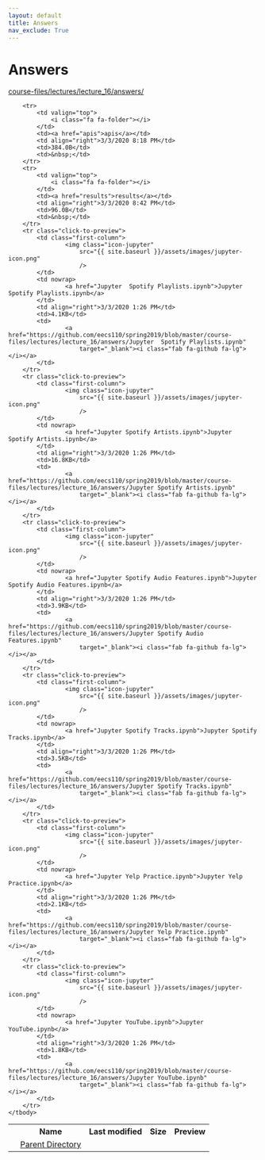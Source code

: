 ```yaml
---
layout: default
title: Answers
nav_exclude: True
---
```


# Answers

[course-files/lectures/lecture_16/answers/](.)

<table class="tbl-files">
    <tbody>
        <tr>
            <th valign="top"></th>
            <th>Name</th>
            <th>Last modified</th>
            <th>Size</th>
            <th>Preview</th>
        </tr>
        <tr>
            <td valign="top">
                <i class="fa fa-folder-open"></i>
            </td>
            <td><a href="../">Parent Directory</a></td>
            <td>&nbsp;</td>
            <td>&nbsp;</td>
            <td>&nbsp;</td>
        </tr>

        <tr>
            <td valign="top">
                <i class="fa fa-folder"></i>
            </td>
            <td><a href="apis">apis</a></td>
            <td align="right">3/3/2020 8:18 PM</td>
            <td>384.0B</td>
            <td>&nbsp;</td>
        </tr>
        <tr>
            <td valign="top">
                <i class="fa fa-folder"></i>
            </td>
            <td><a href="results">results</a></td>
            <td align="right">3/3/2020 8:42 PM</td>
            <td>96.0B</td>
            <td>&nbsp;</td>
        </tr>
        <tr class="click-to-preview">
            <td class="first-column">
                    <img class="icon-jupyter"
                        src="{{ site.baseurl }}/assets/images/jupyter-icon.png"
                        />
            </td>
            <td nowrap>
                    <a href="Jupyter  Spotify Playlists.ipynb">Jupyter  Spotify Playlists.ipynb</a>
            </td>
            <td align="right">3/3/2020 1:26 PM</td>
            <td>4.1KB</td>
            <td>
                    <a href="https://github.com/eecs110/spring2019/blob/master/course-files/lectures/lecture_16/answers/Jupyter  Spotify Playlists.ipynb"
                        target="_blank"><i class="fab fa-github fa-lg"></i></a>
            </td>
        </tr>
        <tr class="click-to-preview">
            <td class="first-column">
                    <img class="icon-jupyter"
                        src="{{ site.baseurl }}/assets/images/jupyter-icon.png"
                        />
            </td>
            <td nowrap>
                    <a href="Jupyter Spotify Artists.ipynb">Jupyter Spotify Artists.ipynb</a>
            </td>
            <td align="right">3/3/2020 1:26 PM</td>
            <td>16.8KB</td>
            <td>
                    <a href="https://github.com/eecs110/spring2019/blob/master/course-files/lectures/lecture_16/answers/Jupyter Spotify Artists.ipynb"
                        target="_blank"><i class="fab fa-github fa-lg"></i></a>
            </td>
        </tr>
        <tr class="click-to-preview">
            <td class="first-column">
                    <img class="icon-jupyter"
                        src="{{ site.baseurl }}/assets/images/jupyter-icon.png"
                        />
            </td>
            <td nowrap>
                    <a href="Jupyter Spotify Audio Features.ipynb">Jupyter Spotify Audio Features.ipynb</a>
            </td>
            <td align="right">3/3/2020 1:26 PM</td>
            <td>3.9KB</td>
            <td>
                    <a href="https://github.com/eecs110/spring2019/blob/master/course-files/lectures/lecture_16/answers/Jupyter Spotify Audio Features.ipynb"
                        target="_blank"><i class="fab fa-github fa-lg"></i></a>
            </td>
        </tr>
        <tr class="click-to-preview">
            <td class="first-column">
                    <img class="icon-jupyter"
                        src="{{ site.baseurl }}/assets/images/jupyter-icon.png"
                        />
            </td>
            <td nowrap>
                    <a href="Jupyter Spotify Tracks.ipynb">Jupyter Spotify Tracks.ipynb</a>
            </td>
            <td align="right">3/3/2020 1:26 PM</td>
            <td>3.5KB</td>
            <td>
                    <a href="https://github.com/eecs110/spring2019/blob/master/course-files/lectures/lecture_16/answers/Jupyter Spotify Tracks.ipynb"
                        target="_blank"><i class="fab fa-github fa-lg"></i></a>
            </td>
        </tr>
        <tr class="click-to-preview">
            <td class="first-column">
                    <img class="icon-jupyter"
                        src="{{ site.baseurl }}/assets/images/jupyter-icon.png"
                        />
            </td>
            <td nowrap>
                    <a href="Jupyter Yelp Practice.ipynb">Jupyter Yelp Practice.ipynb</a>
            </td>
            <td align="right">3/3/2020 1:26 PM</td>
            <td>2.1KB</td>
            <td>
                    <a href="https://github.com/eecs110/spring2019/blob/master/course-files/lectures/lecture_16/answers/Jupyter Yelp Practice.ipynb"
                        target="_blank"><i class="fab fa-github fa-lg"></i></a>
            </td>
        </tr>
        <tr class="click-to-preview">
            <td class="first-column">
                    <img class="icon-jupyter"
                        src="{{ site.baseurl }}/assets/images/jupyter-icon.png"
                        />
            </td>
            <td nowrap>
                    <a href="Jupyter YouTube.ipynb">Jupyter YouTube.ipynb</a>
            </td>
            <td align="right">3/3/2020 1:26 PM</td>
            <td>1.8KB</td>
            <td>
                    <a href="https://github.com/eecs110/spring2019/blob/master/course-files/lectures/lecture_16/answers/Jupyter YouTube.ipynb"
                        target="_blank"><i class="fab fa-github fa-lg"></i></a>
            </td>
        </tr>
    </tbody>
</table>

